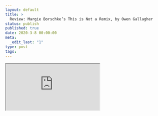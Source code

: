 ```yaml
---
layout: default
title: >
  Review: Margie Borschke’s This is Not a Remix, by Owen Gallagher
status: publish
published: true
date: 2020-3-8 00:00:00
meta:
  _edit_last: "1"
type: post
tags:
---
```

<div  id="qrcode"></div>
<div>
<iframe src="https://researchers.mq.edu.au/en/clippings/review-margie-borschkes-this-is-not-a-remix-by-owen-gallagher">
</iframe>
</div>

<script type="text/javascript" src="/js/qr/qrcode.js"></script>
<script type="text/javascript">
new QRCode(document.getElementById("qrcode"), "https://researchers.mq.edu.au/en/clippings/review-margie-borschkes-this-is-not-a-remix-by-owen-gallagher");
</script>
        